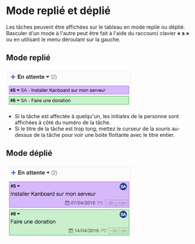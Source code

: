 Mode replié et déplié
=====================

Les tâches peuvent être affichées sur le tableau en mode replié ou déplié.
Basculer d'un mode à l'autre peut être fait à l'aide du raccourci clavier **« s »** ou en utilisant le menu déroulant sur la gauche.

Mode replié
-----------

![Tâches repliées](screenshots/board-collapsed-mode.png)

- Si la tâche est affectée à quelqu'un, les initiales de la personne sont affichées à côté du numéro de la tâche.
- Si le titre de la tâche est trop long, mettez le curseur de la souris au-dessus de la tâche pour voir une boite flottante avec le titre entier.

Mode déplié
-----------

![Tâches dépliées](screenshots/board-expanded-mode.png)
